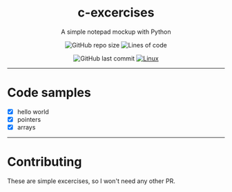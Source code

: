 <div align="center">

# c-excercises

A simple notepad mockup with Python

![GitHub repo size](https://img.shields.io/github/repo-size/AucaCoyan/c-excercises)
![Lines of code](https://img.shields.io/tokei/lines/github/AucaCoyan/c-excercises)

![GitHub last commit](https://img.shields.io/github/last-commit/AucaCoyan/c-excercises)
[![Linux](https://svgshare.com/i/Zhy.svg)](https://svgshare.com/i/Zhy.svg)

</div>

---

# Code samples

- [x] hello world
- [x] pointers
- [x] arrays

---

# Contributing

These are simple excercises, so I won't need any other PR.
